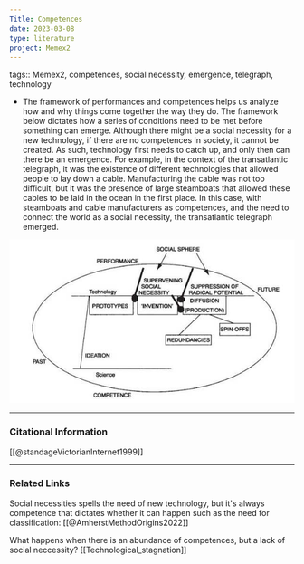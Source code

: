 ```yaml
---
Title: Competences
date: 2023-03-08
type: literature
project: Memex2
---
```

tags:: Memex2, competences, social necessity, emergence, telegraph, technology

- The framework of performances and competences helps us analyze how and why things come together the way they do. The framework below dictates how a series of conditions need to be met before something can emerge. Although there might be a social necessity for a new technology, if there are no competences in society, it cannot be created. As such, technology first needs to catch up, and only then can there be an emergence. For example, in the context of the transatlantic telegraph, it was the existence of different technologies that allowed people to lay down a cable. Manufacturing the cable was not too difficult, but it was the presence of large steamboats that allowed these cables to be laid in the ocean in the first place. In this case, with steamboats and cable manufacturers as competences, and the need to connect the world as a social necessity, the transatlantic telegraph emerged. 

![model](model1.jpg)

---
### Citational Information

[[@standageVictorianInternet1999]]

---

### Related Links

Social necessities spells the need of new technology, but it's always competence that dictates whether it can happen such as the need for classification: [[@AmherstMethodOrigins2022]]

What happens when there is an abundance of competences, but a lack of social neccessity? [[Technological_stagnation]]